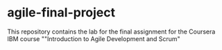# agile-final-project
This repository contains the lab for the final assignment for the Coursera IBM course ""Introduction to Agile Development and Scrum"
